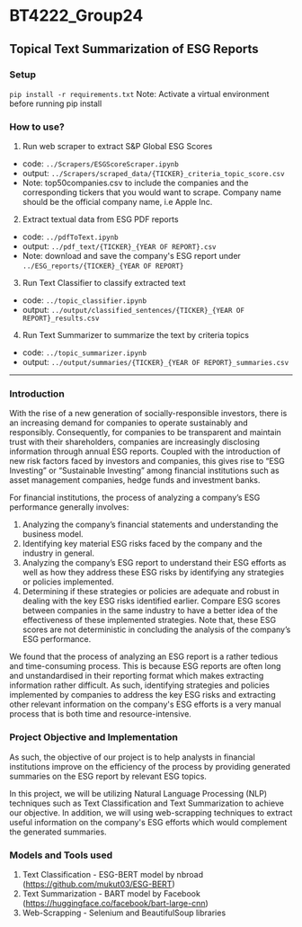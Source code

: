 # BT4222_Group24
## Topical Text Summarization of ESG Reports

### Setup
`pip install -r requirements.txt`
Note: Activate a virtual environment before running pip install

### How to use?
1. Run web scraper to extract S&P Global ESG Scores
- code: `../Scrapers/ESGScoreScraper.ipynb`
- output: `../Scrapers/scraped_data/{TICKER}_criteria_topic_score.csv`
- Note: top50companies.csv to include the companies and the corresponding tickers that you would want to scrape. Company name should be the official company name, i.e Apple Inc.

2. Extract textual data from ESG PDF reports
- code: `../pdfToText.ipynb`
- output: `../pdf_text/{TICKER}_{YEAR OF REPORT}.csv`
- Note: download and save the company's ESG report under `../ESG_reports/{TICKER}_{YEAR OF REPORT}`

3. Run Text Classifier to classify extracted text
- code: `../topic_classifier.ipynb`
- output: `../output/classified_sentences/{TICKER}_{YEAR OF REPORT}_results.csv`

4. Run Text Summarizer to summarize the text by criteria topics
- code: `../topic_summarizer.ipynb`
- output: `../output/summaries/{TICKER}_{YEAR OF REPORT}_summaries.csv`

---

### Introduction
With the rise of a new generation of socially-responsible investors, there is an increasing demand for companies to operate sustainably and responsibly. Consequently, for companies to be transparent and maintain trust with their shareholders, companies are increasingly disclosing information through annual ESG reports. Coupled with the introduction of new risk factors faced by investors and companies, this gives rise to “ESG Investing” or “Sustainable Investing” among financial institutions such as asset management companies, hedge funds and investment banks. 

For financial institutions, the process of analyzing a company’s ESG performance generally involves:
  1. Analyzing the company’s financial statements and understanding the business model.
  2. Identifying key material ESG risks faced by the company and the industry in general.
  3. Analyzing the company’s ESG report to understand their ESG efforts as well as how they address these ESG risks by identifying any strategies or policies implemented.
  4. Determining if these strategies or policies are adequate and robust in dealing with the key ESG risks identified earlier. Compare ESG scores between companies in the same industry to have a better idea of the effectiveness of these implemented strategies. Note that, these ESG scores are not deterministic in concluding the analysis of the company’s ESG performance.

We found that the process of analyzing an ESG report is a rather tedious and time-consuming process. This is because ESG reports are often long and unstandardised in their reporting format which makes extracting information rather difficult. As such, identifying strategies and policies implemented by companies to address the key ESG risks and extracting other relevant information on the company's ESG efforts is a very manual process that is both time and resource-intensive.

### Project Objective and Implementation
As such, the objective of our project is to help analysts in financial institutions improve on the efficiency of the process by providing generated summaries on the ESG report by relevant ESG topics. 

In this project, we will be utilizing Natural Language Processing (NLP) techniques such as Text Classification and Text Summarization to achieve our objective. In addition, we will using web-scrapping techniques to extract useful information on the company's ESG efforts which would complement the generated summaries.

### Models and Tools used
  1. Text Classification - ESG-BERT model by nbroad (https://github.com/mukut03/ESG-BERT)
  2. Text Summarization - BART model by Facebook (https://huggingface.co/facebook/bart-large-cnn)
  3. Web-Scrapping - Selenium and BeautifulSoup libraries
